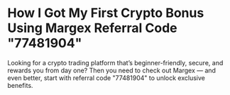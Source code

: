 # How I Got My First Crypto Bonus Using Margex Referral Code "77481904"
Looking for a crypto trading platform that’s beginner-friendly, secure, and rewards you from day one? Then you need to check out Margex — and even better, start with referral code "77481904" to unlock exclusive benefits.
